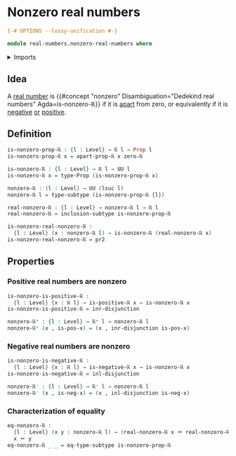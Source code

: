# Nonzero real numbers

```agda
{-# OPTIONS --lossy-unification #-}

module real-numbers.nonzero-real-numbers where
```

<details><summary>Imports</summary>

```agda
open import foundation.dependent-pair-types
open import foundation.disjunction
open import foundation.identity-types
open import foundation.propositions
open import foundation.subtypes
open import foundation.universe-levels

open import real-numbers.apartness-real-numbers
open import real-numbers.dedekind-real-numbers
open import real-numbers.negative-real-numbers
open import real-numbers.positive-real-numbers
open import real-numbers.rational-real-numbers
```

</details>

## Idea

A [real number](real-numbers.dedekind-real-numbers.md) is
{{#concept "nonzero" Disambiguation="Dedekind real numbers" Agda=is-nonzero-ℝ}}
if it is [apart](real-numbers.apartness-real-numbers.md) from zero, or
equivalently if it is [negative](real-numbers.negative-real-numbers.md)
[or](foundation.disjunction.md)
[positive](real-numbers.positive-real-numbers.md).

## Definition

```agda
is-nonzero-prop-ℝ : {l : Level} → ℝ l → Prop l
is-nonzero-prop-ℝ x = apart-prop-ℝ x zero-ℝ

is-nonzero-ℝ : {l : Level} → ℝ l → UU l
is-nonzero-ℝ x = type-Prop (is-nonzero-prop-ℝ x)

nonzero-ℝ : (l : Level) → UU (lsuc l)
nonzero-ℝ l = type-subtype (is-nonzero-prop-ℝ {l})

real-nonzero-ℝ : {l : Level} → nonzero-ℝ l → ℝ l
real-nonzero-ℝ = inclusion-subtype is-nonzero-prop-ℝ

is-nonzero-real-nonzero-ℝ :
  {l : Level} (x : nonzero-ℝ l) → is-nonzero-ℝ (real-nonzero-ℝ x)
is-nonzero-real-nonzero-ℝ = pr2
```

## Properties

### Positive real numbers are nonzero

```agda
is-nonzero-is-positive-ℝ :
  {l : Level} {x : ℝ l} → is-positive-ℝ x → is-nonzero-ℝ x
is-nonzero-is-positive-ℝ = inr-disjunction

nonzero-ℝ⁺ : {l : Level} → ℝ⁺ l → nonzero-ℝ l
nonzero-ℝ⁺ (x , is-pos-x) = (x , inr-disjunction is-pos-x)
```

### Negative real numbers are nonzero

```agda
is-nonzero-is-negative-ℝ :
  {l : Level} {x : ℝ l} → is-negative-ℝ x → is-nonzero-ℝ x
is-nonzero-is-negative-ℝ = inl-disjunction

nonzero-ℝ⁻ : {l : Level} → ℝ⁻ l → nonzero-ℝ l
nonzero-ℝ⁻ (x , is-neg-x) = (x , inl-disjunction is-neg-x)
```

### Characterization of equality

```agda
eq-nonzero-ℝ :
  {l : Level} (x y : nonzero-ℝ l) → (real-nonzero-ℝ x ＝ real-nonzero-ℝ y) →
  x ＝ y
eq-nonzero-ℝ _ _ = eq-type-subtype is-nonzero-prop-ℝ
```
